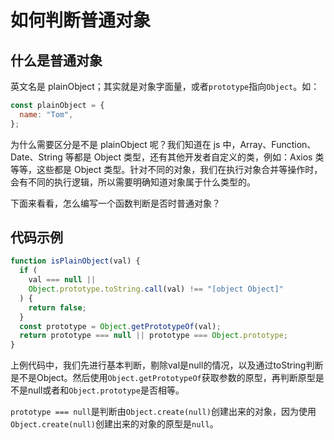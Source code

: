 # 如何判断普通对象

## 什么是普通对象

英文名是 plainObject；其实就是对象字面量，或者`prototype`指向`Object`。如：

```javascript
const plainObject = {
  name: "Tom",
};
```

为什么需要区分是不是 plainObject 呢？我们知道在 js 中，Array、Function、Date、String 等都是 Object 类型，还有其他开发者自定义的类，例如：Axios 类等等，这些都是 Object 类型。针对不同的对象，我们在执行对象合并等操作时，会有不同的执行逻辑，所以需要明确知道对象属于什么类型的。

下面来看看，怎么编写一个函数判断是否时普通对象？

## 代码示例

```javascript
function isPlainObject(val) {
  if (
    val === null ||
    Object.prototype.toString.call(val) !== "[object Object]"
  ) {
    return false;
  }
  const prototype = Object.getPrototypeOf(val);
  return prototype === null || prototype === Object.prototype;
}
```

上例代码中，我们先进行基本判断，剔除val是null的情况，以及通过toString判断是不是Object。然后使用`Object.getPrototypeOf`获取参数的原型，再判断原型是不是null或者和`Object.prototype`是否相等。

`prototype === null`是判断由`Object.create(null)`创建出来的对象，因为使用`Object.create(null)`创建出来的对象的原型是`null`。
